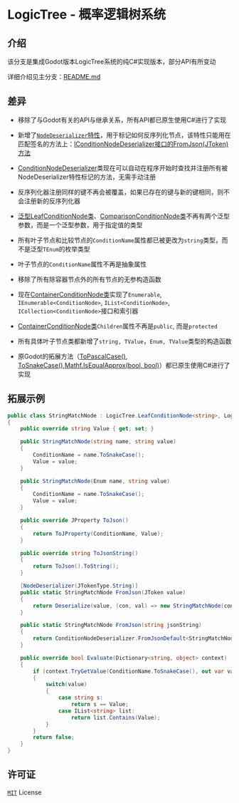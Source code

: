 # LogicTree - 概率逻辑树系统

## 介绍

该分支是集成Godot版本LogicTree系统的纯C#实现版本，部分API有所变动

详细介绍见主分支：[README.md](https://github.com/fangchudark/logictree/tree/main/README.md)

## 差异

- 移除了与Godot有关的API与继承关系，所有API都已原生使用C#进行了实现

- 新增了[`NodeDeserializer`特性](/Serializer/NodeDeserializerAttribute.cs)，用于标记如何反序列化节点，该特性只能用在匹配签名的方法上：[IConditionNodeDeserializer接口的FromJson(JToken)方法](/Serializer/IConditionNodeDeserializer.cs/#L17)

- [ConditionNodeDeserializer](/Serializer/ConditionNodeDeserializer.cs/#L68)类现在可以自动在程序开始时查找并注册所有被NodeDeserializer特性标记的方法，无需手动注册

- 反序列化器注册同样的键不再会被覆盖，如果已存在的键与新的键相同，则不会注册新的反序列化器

- [泛型LeafConditionNode类](/Node/LeafConditionNode.cs)、[ComparisonConditionNode类](/Node/ComparisonConditionNode.cs)不再有两个泛型参数，而是一个泛型参数，用于指定值的类型

- 所有叶子节点和比较节点的`ConditionName`属性都已被更改为`string`类型，而不是泛型`TEnum`的枚举类型

- 叶子节点的`ConditionName`属性不再是抽象属性

- 移除了所有除容器节点外的所有节点的无参构造函数

- 现在[ContainerConditionNode类](/Node/ContainerConditionNode.cs)实现了`Enumerable`, `IEnumerable<ConditionNode>`, `IList<ConditionNode>`, `ICollection<ConditionNode>`接口和索引器

- [ContainerConditionNode类](/Node/ContainerConditionNode.cs)`Children`属性不再是`public`, 而是`protected`

- 所有具体叶子节点类都新增了`string, TValue`，`Enum, TValue`类型的构造函数

- 原Godot的拓展方法（[ToPascalCase()](/Extensions/Extensions.cs/#L19), [ToSnakeCase()](/Extensions/Extensions.cs/#L82),[Mathf.IsEqualApprox(bool, bool)](/Extensions/Extensions.cs/#L138)）都已原生使用C#进行了实现

## 拓展示例

```csharp
public class StringMatchNode : LogicTree.LeafConditionNode<string>, LogicTree.IConditionNodeDeserializer<StringMatchNode>
{
    public override string Value { get; set; }

    public StringMatchNode(string name, string value)
    {
        ConditionName = name.ToSnakeCase();
        Value = value;
    }

    public StringMatchNode(Enum name, string value)
    {
        ConditionName = name.ToSnakeCase();
        Value = value;
    }

    public override JProperty ToJson()
    {
        return ToJProperty(ConditionName, Value);
    }

    public override string ToJsonString()
    {
        return ToJson().ToString();
    }

    [NodeDeserializer(JTokenType.String)]
    public static StringMatchNode FromJson(JToken value)
    {
        return Deserialize(value, (con, val) => new StringMatchNode(con, val));
    }

    public static StringMatchNode FromJson(string jsonString)
    {
        return ConditionNodeDeserializer.FromJsonDefault<StringMatchNode>(jsonString);
    }

    public override bool Evaluate(Dictionary<string, object> context)
    {
        if (context.TryGetValue(ConditionName.ToSnakeCase(), out var value))
        {
            switch(value)
            {
                case string s:
                    return s == Value;
                case IList<string> list:
                    return list.Contains(Value);
            }
        }
        return false;
    }
}
```

## 许可证

[`MIT`](https://mit-license.org/) License